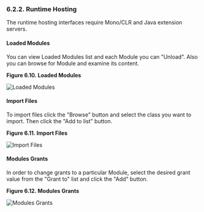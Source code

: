 <div id="admui.runtimehosting" class="section">

<div class="titlepage">

<div>

<div>

### 6.2.2. Runtime Hosting

</div>

</div>

</div>

The runtime hosting interfaces require Mono/CLR and Java extension
servers.

<div id="admui.loadedmodules" class="section">

<div class="titlepage">

<div>

<div>

#### Loaded Modules

</div>

</div>

</div>

You can view Loaded Modules list and each Module you can "Unload". Also
you can browse for Module and examine its content.

<div class="figure-float">

<div id="rth001" class="figure">

**Figure 6.10. Loaded Modules**

<div class="figure-contents">

<div class="mediaobject">

![Loaded Modules](images/ui/rth001.png)

</div>

</div>

</div>

  

</div>

</div>

<div id="admui.importfiles" class="section">

<div class="titlepage">

<div>

<div>

#### Import Files

</div>

</div>

</div>

To import files click the "Browse" button and select the class you want
to import. Then click the "Add to list" button.

<div class="figure-float">

<div id="rth002" class="figure">

**Figure 6.11. Import Files**

<div class="figure-contents">

<div class="mediaobject">

![Import Files](images/ui/rth002.png)

</div>

</div>

</div>

  

</div>

</div>

<div id="admui.loadodules" class="section">

<div class="titlepage">

<div>

<div>

#### Modules Grants

</div>

</div>

</div>

In order to change grants to a particular Module, select the desired
grant value from the "Grant to" list and click the "Add" button.

<div class="figure-float">

<div id="rth003" class="figure">

**Figure 6.12. Modules Grants**

<div class="figure-contents">

<div class="mediaobject">

![Modules Grants](images/ui/rth003.png)

</div>

</div>

</div>

  

</div>

</div>

</div>
